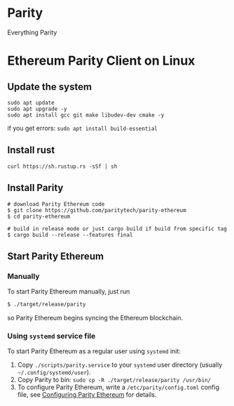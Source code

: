 # Parity
Everything Parity

# Ethereum Parity Client on Linux
## Update the system
```
sudo apt update
sudo apt upgrade -y
sudo apt install gcc git make libudev-dev cmake -y
```

if you get errors: 
`sudo apt install build-essential`

## Install rust 
`curl https://sh.rustup.rs -sSf | sh`

## Install Parity
```
# download Parity Ethereum code
$ git clone https://github.com/paritytech/parity-ethereum
$ cd parity-ethereum

# build in release mode or just cargo build if build from specific tag
$ cargo build --release --features final
```

## Start Parity Ethereum

### Manually

To start Parity Ethereum manually, just run

```bash
$ ./target/release/parity
```

so Parity Ethereum begins syncing the Ethereum blockchain.

### Using `systemd` service file

To start Parity Ethereum as a regular user using `systemd` init:

1. Copy `./scripts/parity.service` to your
`systemd` user directory (usually `~/.config/systemd/user`).
2. Copy Parity to bin: `sudo cp -R ./target/release/parity /usr/bin/`
2. To configure Parity Ethereum, write a `/etc/parity/config.toml` config file, see [Configuring Parity Ethereum](https://paritytech.github.io/wiki/Configuring-Parity) for details.


